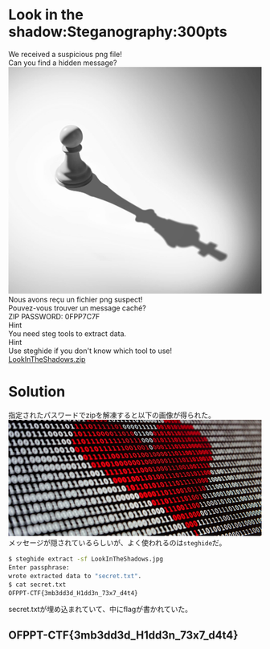 # Look in the shadow:Steganography:300pts
We received a suspicious png file!  
Can you find a hidden message?  
![shadow.jpg](images/shadow.jpg)  
Nous avons reçu un fichier png suspect!  
Pouvez-vous trouver un message caché?  
ZIP PASSWORD: 0FPP7C7F  
Hint  
You need steg tools to extract data.  
Hint  
Use steghide if you don't know which tool to use!  
[LookInTheShadows.zip](LookInTheShadows.zip)  

# Solution
指定されたパスワードでzipを解凍すると以下の画像が得られた。  
![LookInTheShadows.jpg](LookInTheShadows.jpg)  
メッセージが隠されているらしいが、よく使われるのは`steghide`だ。  
```bash
$ steghide extract -sf LookInTheShadows.jpg
Enter passphrase:
wrote extracted data to "secret.txt".
$ cat secret.txt
OFPPT-CTF{3mb3dd3d_H1dd3n_73x7_d4t4}
```
secret.txtが埋め込まれていて、中にflagが書かれていた。  

## OFPPT-CTF{3mb3dd3d_H1dd3n_73x7_d4t4}